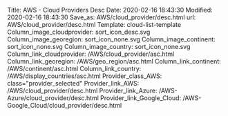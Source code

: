 Title: AWS - Cloud Providers Desc
Date: 2020-02-16 18:43:30
Modified: 2020-02-16 18:43:30
Save_as: AWS/cloud_provider/desc.html
url: AWS/cloud_provider/desc.html
Template: cloud-list-template
Column_image_cloudprovider: sort_icon_desc.svg
Column_image_georegion: sort_icon_none.svg
Column_image_continent: sort_icon_none.svg
Column_image_country: sort_icon_none.svg
Column_link_cloudprovider: /AWS/cloud_provider/asc.html
Column_link_georegion: /AWS/geo_region/asc.html
Column_link_continent: /AWS/continent/asc.html
Column_link_country: /AWS/display_countries/asc.html
Provider_class_AWS: class="provider_selected"
Provider_link_AWS: /AWS/cloud_provider/desc.html
Provider_link_Azure: /AWS-Azure/cloud_provider/desc.html
Provider_link_Google_Cloud: /AWS-Google_Cloud/cloud_provider/desc.html